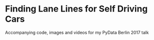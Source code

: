 # Finding Lane Lines for Self Driving Cars

Accompanying code, images and videos for my PyData Berlin 2017 talk
